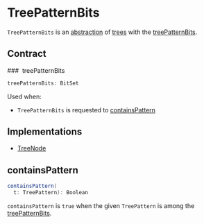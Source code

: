 # TreePatternBits

`TreePatternBits` is an [abstraction](#contract) of [trees](#implementations) with the [treePatternBits](#treePatternBits).

## Contract

### <span id="treePatternBits"> treePatternBits

```scala
treePatternBits: BitSet
```

Used when:

* `TreePatternBits` is requested to [containsPattern](#containsPattern)

## Implementations

* [TreeNode](TreeNode.md)

## <span id="containsPattern"> containsPattern

```scala
containsPattern(
  t: TreePattern): Boolean
```

`containsPattern` is `true` when the given `TreePattern` is among the [treePatternBits](#treePatternBits).
